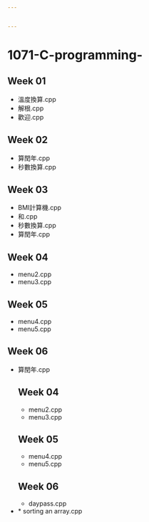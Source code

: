 ```yaml
---


---
```


<h1 id="c-programming-">1071-C-programming-</h1>
<h2 id="week-01">Week 01</h2>
<ul>
<li>溫度換算.cpp</li>
<li>解根.cpp</li>
<li>歡迎.cpp</li>
</ul>
<h2 id="week-02">Week 02</h2>
<ul>
<li>算閏年.cpp</li>
<li>秒數換算.cpp</li>
</ul>
<h2 id="week-03">Week 03</h2>
<ul>
<li>BMI計算機.cpp</li>
<li>和.cpp</li>
<li>秒數換算.cpp</li>
<li>算閏年.cpp</li>
</ul>
<h2 id="week-04">Week 04</h2>
<ul>
<li>menu2.cpp</li>
<li>menu3.cpp</li>
</ul>
<h2 id="week-05">Week 05</h2>
<ul>
<li>menu4.cpp</li>
<li>menu5.cpp</li>
</ul>
<h2 id="week-06">Week 06</h2>
<ul>
<li> 算閏年.cpp

## Week 04
 * menu2.cpp
 * menu3.cpp

## Week 05 
 * menu4.cpp
 * menu5.cpp

## Week 06
 * daypass.cpp</li>
<li>
 * sorting an array.cpp</li>
</ul>

<!--stackedit_data:
eyJoaXN0b3J5IjpbNjk2MTcyNTYwXX0=
-->